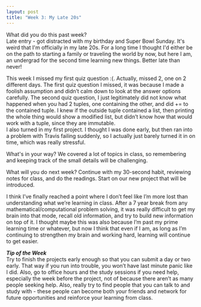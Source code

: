 ```yaml
---
layout: post
title: "Week 3: My Late 20s"
---
```

What did you do this past week?   
Late entry - got distracted with my birthday and Super Bowl Sunday.  It's weird that I'm officially in my late 20s.  For a long time I thought I'd either be on the path to starting a family or traveling the world by now, but here I am, an undergrad for the second time learning new things.  Better late than never!   

This week I missed my first quiz question :(.  Actually, missed 2, one on 2 different days.  The first quiz question I missed, it was because I made a foolish assumption and didn’t calm down to look at the answer options carefully.  The second quiz question, I just legitimately did not know what happened when you had 2 tuples, one containing the other, and did += to the contained tuple.  I knew if the outside tuple contained a list, then printing the whole thing would show a modified list, but didn’t know how that would work with a tuple, since they are immutable.   
I also turned in my first project.  I thought I was done early, but then ran into a problem with Travis failing suddenly, so I actually just barely turned it in on time, which was really stressful.   

What's in your way?
We covered a lot of topics in class, so remembering and keeping track of the small details will be challenging.

What will you do next week?
Continue with my 30-second habit, reviewing notes for class, and do the readings. Start on our new project that will be introduced.

I think I’ve finally reached a point where I don’t feel like I’m more lost than understanding what we’re learning in class.  After a 7 year break from any mathematical/computational problem solving, it was really difficult to get my brain into that mode, recall old information, and try to build new information on top of it.  I thought maybe this was also because I’m past my prime learning time or whatever, but now I think that even if I am, as long as I’m continuing to strengthen my brain and working hard, learning will continue to get easier.

***Tip of the Week***   
Try to finish the projects early enough so that you can submit a day or two early.  That way if you run into trouble, you won’t have last minute panic like I did.  Also, go to office hours and the study sessions if you need help, especially the week before the project, not of because there aren’t as many people seeking help.  Also, really try to find people that you can talk to and study with - these people can become both your friends and network for future opportunities and reinforce your learning from class.
